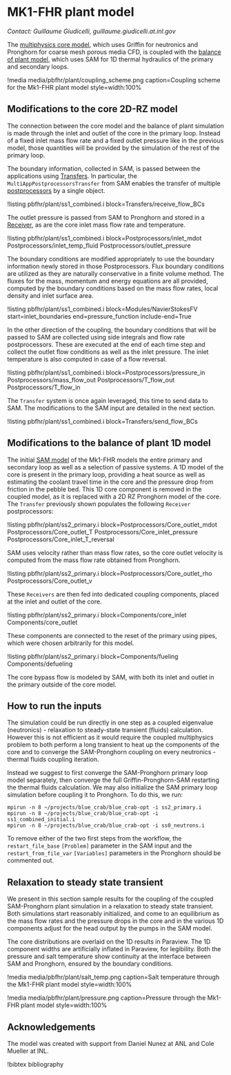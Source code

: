 # MK1-FHR plant model

*Contact: Guillaume Giudicelli, guillaume.giudicelli.at.inl.gov*

The [multiphysics core model](pbfhr/steady/griffin_pgh_model.md), which uses Griffin for neutronics and Pronghorn for
coarse mesh porous media CFD, is coupled with the [balance of plant model](pbfhr/pbfhr_sam/pbfhr_sam.md),
which uses SAM for 1D thermal hydraulics of the primary and secondary loops.

!media media/pbfhr/plant/coupling_scheme.png
       caption=Coupling scheme for the Mk1-FHR plant model
       style=width:100%

## Modifications to the core 2D-RZ model

The connection between the core model and the balance of plant simulation is made through the
inlet and outlet of the core in the primary loop. Instead of a fixed inlet mass flow rate
and a fixed outlet pressure like in the previous model, those quantities will be provided by the
simulation of the rest of the primary loop.

The boundary information, collected in SAM, is passed between the applications using
[Transfers](https://mooseframework.inl.gov/syntax/Transfers/index.html).
In particular, the `MultiAppPostprocessorsTransfer` from SAM enables the transfer of multiple
[postprocessors](https://mooseframework.inl.gov/syntax/Postprocessors/index.html)
by a single object.

!listing pbfhr/plant/ss1_combined.i block=Transfers/receive_flow_BCs

The outlet pressure is passed from SAM to Pronghorn and stored in a
[Receiver](https://mooseframework.inl.gov/source/postprocessors/Receiver.html), as are the
core inlet mass flow rate and temperature.

!listing pbfhr/plant/ss1_combined.i block=Postprocessors/inlet_mdot Postprocessors/inlet_temp_fluid Postprocessors/outlet_pressure

The boundary conditions are modified appropriately to use the boundary information newly stored in those Postprocessors.
Flux boundary conditions are utilized as they are naturally conservative in a finite volume method.
The fluxes for the mass, momentum and energy equations are all provided, computed by
the boundary conditions based on the mass flow rates, local density and inlet surface area.

!listing pbfhr/plant/ss1_combined.i block=Modules/NavierStokesFV start=inlet_boundaries end=pressure_function include-end=True

In the other direction of the coupling, the boundary conditions that will be passed to SAM are collected using
side integrals and flow rate postprocessors. These are executed at the end of each time step
and collect the outlet flow conditions as well as the inlet pressure. The inlet temperature
is also computed in case of a flow reversal.

!listing pbfhr/plant/ss1_combined.i block=Postprocessors/pressure_in Postprocessors/mass_flow_out Postprocessors/T_flow_out Postprocessors/T_flow_in

The `Transfer` system is once again leveraged, this time to send data to SAM. The modifications to the
SAM input are detailed in the next section.

!listing pbfhr/plant/ss1_combined.i block=Transfers/send_flow_BCs

## Modifications to the balance of plant 1D model

The initial [SAM model](pbfhr/pbfhr_sam/pbfhr_sam.md) of the Mk1-FHR models the entire primary and secondary loop
as well as a selection of passive systems. A 1D model of the core is present in the primary loop, providing a heat source
as well as estimating the coolant travel time in the core and the pressure drop from friction in the pebble bed.
This 1D core component is removed in the coupled model, as it is replaced with a 2D RZ Pronghorn model of the core.
The `Transfer` previously shown populates the following `Receiver` postprocessors:

!listing pbfhr/plant/ss2_primary.i block=Postprocessors/Core_outlet_mdot Postprocessors/Core_outlet_T Postprocessors/Core_inlet_pressure Postprocessors/Core_inlet_T_reversal

SAM uses velocity rather than mass flow rates, so the core outlet velocity is computed from
the mass flow rate obtained from Pronghorn.

!listing pbfhr/plant/ss2_primary.i block=Postprocessors/Core_outlet_rho Postprocessors/Core_outlet_v

These `Receivers` are then fed into dedicated coupling components, placed at the inlet and outlet of the core.

!listing pbfhr/plant/ss2_primary.i block=Components/core_inlet Components/core_outlet

These components are connected to the reset of the primary using pipes, which were chosen arbitrarily for this model.

!listing pbfhr/plant/ss2_primary.i block=Components/fueling Components/defueling

The core bypass flow is modeled by SAM, with both its inlet and outlet in the primary outside of the core model.

## How to run the inputs

The simulation could be run directly in one step as a coupled eigenvalue (neutronics) - relaxation to steady-state
transient (fluids) calculation. However this is not efficient as it would require the coupled multiphysics problem
to both perform a long transient to heat up the components of the core and to converge the SAM-Pronghorn coupling
on every neutronics - thermal fluids coupling iteration.

Instead we suggest to first converge the SAM-Pronghorn primary loop model separately, then converge the full
Griffin-Pronghorn-SAM restarting the thermal fluids calculation. We may also initialize the SAM primary loop simulation before
coupling it to Pronghorn. To do this, we run:

```
mpirun -n 8 ~/projects/blue_crab/blue_crab-opt -i ss2_primary.i
mpirun -n 8 ~/projects/blue_crab/blue_crab-opt -i ss1_combined_initial.i
mpirun -n 8 ~/projects/blue_crab/blue_crab-opt -i ss0_neutrons.i
```

To remove either of the two first steps from the workflow, the `restart_file_base` `[Problem]` parameter in the SAM input and the
`restart_from_file_var` `[Variables]` parameters in the Pronghorn should be commented out.

## Relaxation to steady state transient

We present in this section sample results for the coupling of the coupled SAM-Pronghorn plant simulation
in a relaxation to steady state transient. Both simulations start reasonably initialized, and come to an
equilibrium as the mass flow rates and the pressure drops in the core and in the various 1D components adjust
for the head output by the pumps in the SAM model.

The core distributions are overlaid on the 1D results in Paraview. The 1D component widths are artificially
inflated in Paraview, for legibility. Both the pressure and salt temperature show continuity at the interface
between SAM and Pronghorn, ensured by the boundary conditions.

!media media/pbfhr/plant/salt_temp.png
       caption=Salt temperature through the Mk1-FHR plant model
       style=width:100%

!media media/pbfhr/plant/pressure.png
       caption=Pressure through the Mk1-FHR plant model
       style=width:100%

## Acknowledgements

The model was created with support from Daniel Nunez at ANL and Cole Mueller at INL.

!bibtex bibliography
